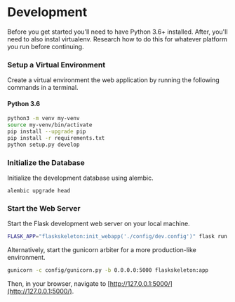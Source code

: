 # Development

Before you get started you'll need to have Python 3.6+ installed. After, you'll
need to also instal virtualenv. Research how to do this for whatever platform
you run before continuing.

### Setup a Virtual Environment

Create a virtual environment the web application by running the following
commands in a terminal.

#### Python 3.6

```bash
python3 -m venv my-venv
source my-venv/bin/activate
pip install --upgrade pip
pip install -r requirements.txt
python setup.py develop
```

### Initialize the Database

Initialize the development database using alembic.

```
alembic upgrade head
```

### Start the Web Server

Start the Flask development web server on your local machine.

```bash
FLASK_APP="flaskskeleton:init_webapp('./config/dev.config')" flask run
```

Alternatively, start the gunicorn arbiter for a more production-like
environment.

```bash
gunicorn -c config/gunicorn.py -b 0.0.0.0:5000 flaskskeleton:app
```

Then, in your browser, navigate to
[http://127.0.0.1:5000/](http://127.0.0.1:5000/).
